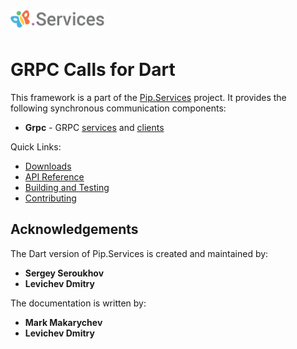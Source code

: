 # <img src="https://github.com/pip-services/pip-services/raw/master/design/Logo.png" alt="Pip.Services Logo" style="max-width:30%">
# GRPC Calls for Dart

This framework is a part of the [Pip.Services](https://github.com/pip-services/pip-services) project.
It provides the following synchronous communication components:

- **Grpc** - GRPC [services](https://pip-services3-dart.github.io/pip-services3-grpc-dart/classes/services.grpcservice.html) and [clients](https://pip-services3-dart.github.io/pip-services3-grpc-dart/classes/clients.grpcclient.html)
<!-- - **Status** - [Heartbeat](https://pip-services3-dart.github.io/pip-services3-grpc-dart/classes/services.heartbeatgrpcservice.html) and [status](https://pip-services3-dart.github.io/pip-services3-grpc-dart/classes/services.statusgrpcservice.html) services -->

Quick Links:

* [Downloads](https://github.com/pip-services-dart/pip-services-rpc-dart/blob/master/doc/Downloads.md)
* [API Reference](https://pip-services3-dart.github.io/pip-services3-rpc-dart/globals.html)
* [Building and Testing](https://github.com/pip-services/pip-services-rpc-dart/blob/master/doc/Development.md)
* [Contributing](https://github.com/pip-services/pip-services-rpc-dart/blob/master/doc/Development.md/#contrib)

## Acknowledgements

The Dart version of Pip.Services is created and maintained by:
- **Sergey Seroukhov**
- **Levichev Dmitry**

The documentation is written by:
- **Mark Makarychev**
- **Levichev Dmitry**